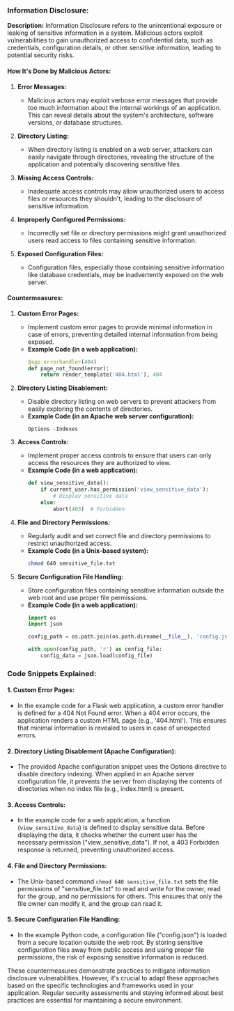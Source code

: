 ### Information Disclosure:

**Description:**
Information Disclosure refers to the unintentional exposure or leaking of sensitive information in a system. Malicious actors exploit vulnerabilities to gain unauthorized access to confidential data, such as credentials, configuration details, or other sensitive information, leading to potential security risks.

#### How It's Done by Malicious Actors:

1. **Error Messages:**
   - Malicious actors may exploit verbose error messages that provide too much information about the internal workings of an application. This can reveal details about the system's architecture, software versions, or database structures.

2. **Directory Listing:**
   - When directory listing is enabled on a web server, attackers can easily navigate through directories, revealing the structure of the application and potentially discovering sensitive files.

3. **Missing Access Controls:**
   - Inadequate access controls may allow unauthorized users to access files or resources they shouldn't, leading to the disclosure of sensitive information.

4. **Improperly Configured Permissions:**
   - Incorrectly set file or directory permissions might grant unauthorized users read access to files containing sensitive information.

5. **Exposed Configuration Files:**
   - Configuration files, especially those containing sensitive information like database credentials, may be inadvertently exposed on the web server.

#### Countermeasures:

1. **Custom Error Pages:**
   - Implement custom error pages to provide minimal information in case of errors, preventing detailed internal information from being exposed.
   - **Example Code (in a web application):**
     ```python
     @app.errorhandler(404)
     def page_not_found(error):
         return render_template('404.html'), 404
     ```

2. **Directory Listing Disablement:**
   - Disable directory listing on web servers to prevent attackers from easily exploring the contents of directories.
   - **Example Code (in an Apache web server configuration):**
     ```
     Options -Indexes
     ```

3. **Access Controls:**
   - Implement proper access controls to ensure that users can only access the resources they are authorized to view.
   - **Example Code (in a web application):**
     ```python
     def view_sensitive_data():
         if current_user.has_permission('view_sensitive_data'):
             # Display sensitive data
         else:
             abort(403)  # Forbidden
     ```

4. **File and Directory Permissions:**
   - Regularly audit and set correct file and directory permissions to restrict unauthorized access.
   - **Example Code (in a Unix-based system):**
     ```bash
     chmod 640 sensitive_file.txt
     ```

5. **Secure Configuration File Handling:**
   - Store configuration files containing sensitive information outside the web root and use proper file permissions.
   - **Example Code (in a web application):**
     ```python
     import os
     import json

     config_path = os.path.join(os.path.dirname(__file__), 'config.json')

     with open(config_path, 'r') as config_file:
         config_data = json.load(config_file)
     ```

### Code Snippets Explained:

#### 1. Custom Error Pages:
   - In the example code for a Flask web application, a custom error handler is defined for a 404 Not Found error. When a 404 error occurs, the application renders a custom HTML page (e.g., '404.html'). This ensures that minimal information is revealed to users in case of unexpected errors.

#### 2. Directory Listing Disablement (Apache Configuration):
   - The provided Apache configuration snippet uses the Options directive to disable directory indexing. When applied in an Apache server configuration file, it prevents the server from displaying the contents of directories when no index file (e.g., index.html) is present.

#### 3. Access Controls:
   - In the example code for a web application, a function (`view_sensitive_data`) is defined to display sensitive data. Before displaying the data, it checks whether the current user has the necessary permission ("view_sensitive_data"). If not, a 403 Forbidden response is returned, preventing unauthorized access.

#### 4. File and Directory Permissions:
   - The Unix-based command `chmod 640 sensitive_file.txt` sets the file permissions of "sensitive_file.txt" to read and write for the owner, read for the group, and no permissions for others. This ensures that only the file owner can modify it, and the group can read it.

#### 5. Secure Configuration File Handling:
   - In the example Python code, a configuration file ("config.json") is loaded from a secure location outside the web root. By storing sensitive configuration files away from public access and using proper file permissions, the risk of exposing sensitive information is reduced.

These countermeasures demonstrate practices to mitigate information disclosure vulnerabilities. However, it's crucial to adapt these approaches based on the specific technologies and frameworks used in your application. Regular security assessments and staying informed about best practices are essential for maintaining a secure environment.
